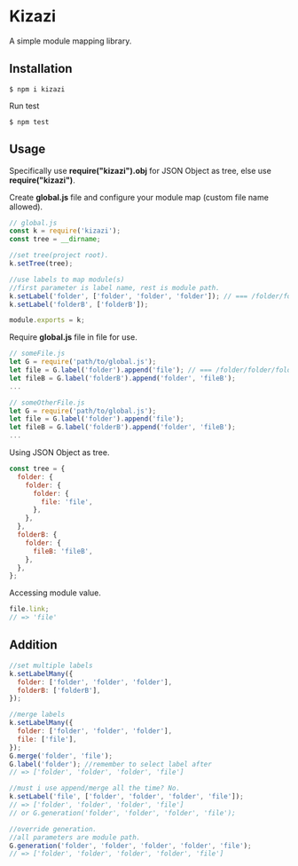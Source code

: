 # Kizazi

A simple module mapping library.

## Installation

```shell
$ npm i kizazi
```

Run test

```shell
$ npm test
```

## Usage

Specifically use **require("kizazi").obj** for JSON Object as tree, else use **require("kizazi")**.

Create **global.js** file and configure your module map (custom file name allowed).

```js
// global.js
const k = require('kizazi');
const tree = __dirname;

//set tree(project root).
k.setTree(tree);

//use labels to map module(s)
//first parameter is label name, rest is module path.
k.setLabel('folder', ['folder', 'folder', 'folder']); // === /folder/folder/folder
k.setLabel('folderB', ['folderB']);

module.exports = k;
```

Require **global.js** file in file for use.

```js
// someFile.js
let G = require('path/to/global.js');
let file = G.label('folder').append('file'); // === /folder/folder/folder/file
let fileB = G.label('folderB').append('folder', 'fileB');
...

// someOtherFile.js
let G = require('path/to/global.js');
let file = G.label('folder').append('file');
let fileB = G.label('folderB').append('folder', 'fileB');
...
```

Using JSON Object as tree.

```js
const tree = {
  folder: {
    folder: {
      folder: {
        file: 'file',
      },
    },
  },
  folderB: {
    folder: {
      fileB: 'fileB',
    },
  },
};
```

Accessing module value.

```js
file.link;
// => 'file'
```

## Addition

```js
//set multiple labels
k.setLabelMany({
  folder: ['folder', 'folder', 'folder'],
  folderB: ['folderB'],
});

//merge labels
k.setLabelMany({
  folder: ['folder', 'folder', 'folder'],
  file: ['file'],
});
G.merge('folder', 'file');
G.label('folder'); //remember to select label after
// => ['folder', 'folder', 'folder', 'file']

//must i use append/merge all the time? No.
k.setLabel('file', ['folder', 'folder', 'folder', 'file']);
// => ['folder', 'folder', 'folder', 'file']
// or G.generation('folder', 'folder', 'folder', 'file');

//override generation.
//all parameters are module path.
G.generation('folder', 'folder', 'folder', 'folder', 'file');
// => ['folder', 'folder', 'folder', 'folder', 'file']
```
